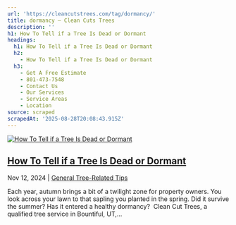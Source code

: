 ```yaml
---
url: 'https://cleancutstrees.com/tag/dormancy/'
title: dormancy – Clean Cuts Trees
description: ''
h1: How To Tell if a Tree Is Dead or Dormant
headings:
  h1: How To Tell if a Tree Is Dead or Dormant
  h2:
    - How To Tell if a Tree Is Dead or Dormant
  h3:
    - Get A Free Estimate
    - 801-473-7548
    - Contact Us
    - Our Services
    - Service Areas
    - Location
source: scraped
scrapedAt: '2025-08-28T20:08:43.915Z'
---
```

[![How To Tell if a Tree Is Dead or Dormant](./assets/35e4d331c254fe7a7fc72d6b99448ee6e2e88ff6.jpg)](https://cleancutstrees.com/2024/11/12/how-to-tell-if-a-tree-is-dead-or-dormant/)

## [How To Tell if a Tree Is Dead or Dormant](https://cleancutstrees.com/2024/11/12/how-to-tell-if-a-tree-is-dead-or-dormant/)

Nov 12, 2024 | [General Tree-Related Tips](https://cleancutstrees.com/category/general-tree-related-tips/)

Each year, autumn brings a bit of a twilight zone for property owners. You look across your lawn to that sapling you planted in the spring. Did it survive the summer? Has it entered a healthy dormancy?  Clean Cut Trees, a qualified tree service in Bountiful, UT,...
